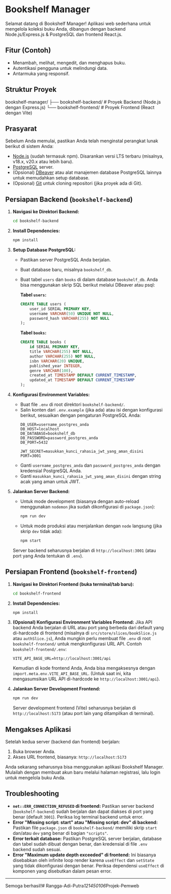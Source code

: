 # Bookshelf Manager

Selamat datang di Bookshelf Manager! Aplikasi web sederhana untuk mengelola koleksi buku Anda, dibangun dengan backend Node.js/Express.js & PostgreSQL dan frontend React.js.

## Fitur (Contoh)
* Menambah, melihat, mengedit, dan menghapus buku.
* Autentikasi pengguna untuk melindungi data.
* Antarmuka yang responsif.

## Struktur Proyek
bookshelf-manager/
├── bookshelf-backend/        # Proyek Backend (Node.js dengan Express.js)
└── bookshelf-frontend/       # Proyek Frontend (React dengan Vite)

## Prasyarat
Sebelum Anda memulai, pastikan Anda telah menginstal perangkat lunak berikut di sistem Anda:
* [Node.js](https://nodejs.org/) (sudah termasuk npm). Disarankan versi LTS terbaru (misalnya, v18.x, v20.x atau lebih baru).
* [PostgreSQL](https://www.postgresql.org/download/) server.
* (Opsional) [DBeaver](https://dbeaver.io/download/) atau alat manajemen database PostgreSQL lainnya untuk memudahkan setup database.
* (Opsional) [Git](https://git-scm.com/) untuk cloning repositori (jika proyek ada di Git).

## Persiapan Backend (`bookshelf-backend`)

1.  **Navigasi ke Direktori Backend:**
    ```bash
    cd bookshelf-backend
    ```

2.  **Install Dependencies:**
    ```bash
    npm install
    ```

3.  **Setup Database PostgreSQL:**
    * Pastikan server PostgreSQL Anda berjalan.
    * Buat database baru, misalnya `bookshelf_db`.
    * Buat tabel `users` dan `books` di dalam database `bookshelf_db`. Anda bisa menggunakan skrip SQL berikut melalui DBeaver atau psql:

        **Tabel `users`:**
        ```sql
        CREATE TABLE users (
            user_id SERIAL PRIMARY KEY,
            username VARCHAR(50) UNIQUE NOT NULL,
            password_hash VARCHAR(255) NOT NULL
        );
        ```

        **Tabel `books`:**
        ```sql
        CREATE TABLE books (
            id SERIAL PRIMARY KEY,
            title VARCHAR(255) NOT NULL,
            author VARCHAR(255) NOT NULL,
            isbn VARCHAR(20) UNIQUE,
            published_year INTEGER,
            genre VARCHAR(100),
            created_at TIMESTAMP DEFAULT CURRENT_TIMESTAMP,
            updated_at TIMESTAMP DEFAULT CURRENT_TIMESTAMP
        );
        ```

4.  **Konfigurasi Environment Variables:**
    * Buat file `.env` di root direktori `bookshelf-backend/`.
    * Salin konten dari `.env.example` (jika ada) atau isi dengan konfigurasi berikut, sesuaikan dengan pengaturan PostgreSQL Anda:
        ```env
        DB_USER=username_postgres_anda
        DB_HOST=localhost
        DB_DATABASE=bookshelf_db
        DB_PASSWORD=password_postgres_anda
        DB_PORT=5432

        JWT_SECRET=masukkan_kunci_rahasia_jwt_yang_aman_disini
        PORT=3001
        ```
    * Ganti `username_postgres_anda` dan `password_postgres_anda` dengan kredensial PostgreSQL Anda.
    * Ganti `masukkan_kunci_rahasia_jwt_yang_aman_disini` dengan string acak yang aman untuk JWT.

5.  **Jalankan Server Backend:**
    * Untuk mode development (biasanya dengan auto-reload menggunakan `nodemon` jika sudah dikonfigurasi di `package.json`):
        ```bash
        npm run dev
        ```
    * Untuk mode produksi atau menjalankan dengan `node` langsung (jika skrip `dev` tidak ada):
        ```bash
        npm start
        ```
    Server backend seharusnya berjalan di `http://localhost:3001` (atau port yang Anda tentukan di `.env`).

## Persiapan Frontend (`bookshelf-frontend`)

1.  **Navigasi ke Direktori Frontend (buka terminal/tab baru):**
    ```bash
    cd bookshelf-frontend
    ```

2.  **Install Dependencies:**
    ```bash
    npm install
    ```

3.  **(Opsional) Konfigurasi Environment Variables Frontend:**
    Jika API backend Anda berjalan di URL atau port yang berbeda dari default yang di-hardcode di frontend (misalnya di `src/store/slices/bookSlice.js` atau `authSlice.js`), Anda mungkin perlu membuat file `.env` di root `bookshelf-frontend/` untuk mengkonfigurasi URL API.
    Contoh `bookshelf-frontend/.env`:
    ```env
    VITE_API_BASE_URL=http://localhost:3001/api
    ```
    Kemudian di kode frontend Anda, Anda bisa mengaksesnya dengan `import.meta.env.VITE_API_BASE_URL`. (Untuk saat ini, kita mengasumsikan URL API di-hardcode ke `http://localhost:3001/api`).

4.  **Jalankan Server Development Frontend:**
    ```bash
    npm run dev
    ```
    Server development frontend (Vite) seharusnya berjalan di `http://localhost:5173` (atau port lain yang ditampilkan di terminal).

## Mengakses Aplikasi
Setelah kedua server (backend dan frontend) berjalan:
1.  Buka browser Anda.
2.  Akses URL frontend, biasanya: `http://localhost:5173`

Anda sekarang seharusnya bisa menggunakan aplikasi Bookshelf Manager. Mulailah dengan membuat akun baru melalui halaman registrasi, lalu login untuk mengelola buku Anda.

## Troubleshooting
* **`net::ERR_CONNECTION_REFUSED` di frontend:** Pastikan server backend (`bookshelf-backend`) sudah berjalan dan dapat diakses di port yang benar (default `3001`). Periksa log terminal backend untuk error.
* **Error "Missing script: start" atau "Missing script: dev" di backend:** Pastikan file `package.json` di `bookshelf-backend/` memiliki skrip `start` dan/atau `dev` yang benar di bagian `"scripts"`.
* **Error terkait database:** Pastikan PostgreSQL server berjalan, database dan tabel sudah dibuat dengan benar, dan kredensial di file `.env` backend sudah sesuai.
* **Error "Maximum update depth exceeded" di frontend:** Ini biasanya disebabkan oleh infinite loop render karena `useEffect` dan `setState` yang tidak dikonfigurasi dengan benar. Periksa dependensi `useEffect` di komponen yang disebutkan dalam pesan error.

---
Semoga berhasil!#   R a n g g a - A d i - P u t r a _ 1 2 1 4 5 0 1 0 6 _ P r o j e k - P e m w e b  
 